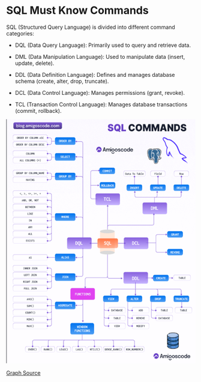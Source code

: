 # SQL Must Know Commands

SQL (Structured Query Language) is divided into different command categories:

- DQL (Data Query Language): Primarily used to query and retrieve data.

- DML (Data Manipulation Language): Used to manipulate data (insert, update, delete).

- DDL (Data Definition Language): Defines and manages database schema (create, alter, drop, truncate).

- DCL (Data Control Language): Manages permissions (grant, revoke).

- TCL (Transaction Control Language): Manages database transactions (commit, rollback).

<img src="https://github.com/kkumyk/python-and-sql-for-data-engineering/blob/main/SQL/_doc/sql_commands.png" width="550" height="650"></img>

[Graph Source](https://www.linkedin.com/posts/nelsonamigoscode_systemdesign-coding-interviewtips-activity-7259196704107687937-xxW0/)




<!-- SQL Must Know JOINs:

https://www.linkedin.com/posts/nelsonamigoscode_systemdesign-coding-interviewtips-activity-7252293916429881344-Zhqy/ -->

 <!-- This is how SQL get Executed by DB engines

✅ Coding Order (How SQL Queries are Written)
1. SELECT: Specifies the columns or expressions to retrieve from the database.
2. FROM: Indicates the table(s) to query and the source of the data.
3. WHERE: Filters the rows based on specified conditions before any grouping or aggregation occurs.
4. GROUP BY: Aggregates rows that share the same values in specified columns into summary rows.
5. HAVING: Filters groups based on a condition, similar to `WHERE` but applied after grouping.
6. ORDER BY: Sorts the result set based on specified columns or expressions.
7. LIMIT: Restricts the number of rows returned by the query.

✅ Execution Order (How SQL Queries are Processed)
1. FROM: The query starts by gathering data from the source tables.
2. WHERE: Filters the rows from the `FROM` step based on given conditions.
3. GROUP BY: Organizes filtered rows into groups defined by specified columns.
4. HAVING: Applies conditions to these groups to filter out those that don’t meet the criteria.
5. SELECT: Selects the specific columns or expressions to include in the result set.
6. ORDER BY: Sorts the selected rows according to specified columns.
7. LIMIT: Limits the number of rows returned, based on a specified number.


I wonder what about the JOIN and SUBQUERIES? Could you explain the execution order of a query which includes JOIN and/or SUBQUERIES?

FROM subquery – If the subquery is in the FROM clause, it is evaluated first and the result is used as a virtual table.

WHERE subquery – If the subquery is in the WHERE clause, it is executed during the filtering process.

SELECT subquery – If the subquery is in the SELECT clause, it is evaluated when selecting the columns.

 if the query has JOINS, they are processed along with the FROM step. The database combines the tables based on the join conditions at this stage before moving to the next steps like filtering with WHERE  -->
